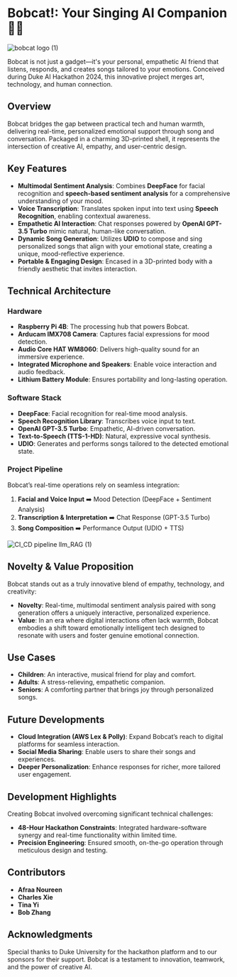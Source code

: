 # Bobcat!: Your Singing AI Companion 🎵🤖

![bobcat logo (1)](https://github.com/user-attachments/assets/a1ff67d8-ddbf-4978-b5ce-9bcb0667c4e0)

Bobcat is not just a gadget—it's your personal, empathetic AI friend that listens, responds, and creates songs tailored to your emotions. Conceived during Duke AI Hackathon 2024, this innovative project merges art, technology, and human connection.

## Overview

Bobcat bridges the gap between practical tech and human warmth, delivering real-time, personalized emotional support through song and conversation. Packaged in a charming 3D-printed shell, it represents the intersection of creative AI, empathy, and user-centric design.

## Key Features

- **Multimodal Sentiment Analysis**: Combines **DeepFace** for facial recognition and **speech-based sentiment analysis** for a comprehensive understanding of your mood.
- **Voice Transcription**: Translates spoken input into text using **Speech Recognition**, enabling contextual awareness.
- **Empathetic AI Interaction**: Chat responses powered by **OpenAI GPT-3.5 Turbo** mimic natural, human-like conversation.
- **Dynamic Song Generation**: Utilizes **UDIO** to compose and sing personalized songs that align with your emotional state, creating a unique, mood-reflective experience.
- **Portable & Engaging Design**: Encased in a 3D-printed body with a friendly aesthetic that invites interaction.

## Technical Architecture

### Hardware
- **Raspberry Pi 4B**: The processing hub that powers Bobcat.
- **Arducam IMX708 Camera**: Captures facial expressions for mood detection.
- **Audio Core HAT WM8060**: Delivers high-quality sound for an immersive experience.
- **Integrated Microphone and Speakers**: Enable voice interaction and audio feedback.
- **Lithium Battery Module**: Ensures portability and long-lasting operation.

### Software Stack
- **DeepFace**: Facial recognition for real-time mood analysis.
- **Speech Recognition Library**: Transcribes voice input to text.
- **OpenAI GPT-3.5 Turbo**: Empathetic, AI-driven conversation.
- **Text-to-Speech (TTS-1-HD)**: Natural, expressive vocal synthesis.
- **UDIO**: Generates and performs songs tailored to the detected emotional state.

### Project Pipeline
Bobcat’s real-time operations rely on seamless integration:
1. **Facial and Voice Input** ➡️ Mood Detection (DeepFace + Sentiment Analysis)
2. **Transcription & Interpretation** ➡️ Chat Response (GPT-3.5 Turbo)
3. **Song Composition** ➡️ Performance Output (UDIO + TTS)

![CI_CD pipeline llm_RAG (1)](https://github.com/user-attachments/assets/28ea490d-214c-4824-9dc9-b766fe02bc87)

## Novelty & Value Proposition

Bobcat stands out as a truly innovative blend of empathy, technology, and creativity:
- **Novelty**: Real-time, multimodal sentiment analysis paired with song generation offers a uniquely interactive, personalized experience.
- **Value**: In an era where digital interactions often lack warmth, Bobcat embodies a shift toward emotionally intelligent tech designed to resonate with users and foster genuine emotional connection.

## Use Cases
- **Children**: An interactive, musical friend for play and comfort.
- **Adults**: A stress-relieving, empathetic companion.
- **Seniors**: A comforting partner that brings joy through personalized songs.

## Future Developments
- **Cloud Integration (AWS Lex & Polly)**: Expand Bobcat’s reach to digital platforms for seamless interaction.
- **Social Media Sharing**: Enable users to share their songs and experiences.
- **Deeper Personalization**: Enhance responses for richer, more tailored user engagement.

## Development Highlights
Creating Bobcat involved overcoming significant technical challenges:
- **48-Hour Hackathon Constraints**: Integrated hardware-software synergy and real-time functionality within limited time.
- **Precision Engineering**: Ensured smooth, on-the-go operation through meticulous design and testing.

## Contributors
- **Afraa Noureen**
- **Charles Xie**
- **Tina Yi**
- **Bob Zhang**

## Acknowledgments
Special thanks to Duke University for the hackathon platform and to our sponsors for their support. Bobcat is a testament to innovation, teamwork, and the power of creative AI.
